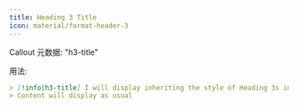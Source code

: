```yaml
---
title: Heading 3 Title
icon: material/format-header-3
---
```


Callout 元数据: "h3-title"

用法:

```md
> [!info|h3-title] I will display inheriting the style of Heading 3s in this theme
> Content will display as usual
```
